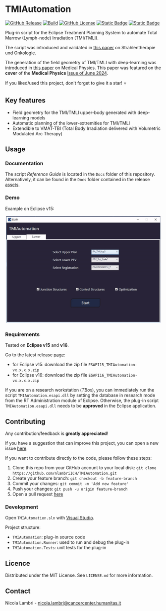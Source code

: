 # TMIAutomation

[![GitHub Release](https://img.shields.io/github/v/release/nlambriICH/TMIAutomation)](https://github.com/nlambriICH/TMIAutomation/releases/latest)
[![Build](https://github.com/nlambriICH/TMIAutomation/actions/workflows/build.yml/badge.svg)](https://github.com/nlambriICH/TMIAutomation/actions/workflows/build.yml)
[![GitHub License](https://img.shields.io/github/license/nlambriICH/TMIAutomation)](https://opensource.org/licenses/MIT)
[![Static Badge](https://img.shields.io/badge/DOI-s00066--022--02014--0-007269)](https://doi.org/10.1007/s00066-022-02014-0)
[![Static Badge](https://img.shields.io/badge/DOI-mp.17089-cc4e00)](https://aapm.onlinelibrary.wiley.com/doi/10.1002/mp.17089)

Plug-in script for the Eclipse Treatment Planning System to automate Total Marrow (Lymph-node) Irradiation (TMI/TMLI).

The script was introduced and validated in [this paper](https://doi.org/10.1007/s00066-022-02014-0) on Strahlentherapie und Onkologie.

The generation of the field geometry of TMI/TMLI with deep-learning was introduced in [this paper](https://aapm.onlinelibrary.wiley.com/doi/10.1002/mp.17089) on Medical Physics.
This paper was featured on the **cover** of the **Medical Physics** [Issue of June 2024](https://doi.org/10.1002/mp.15744).

If you liked/used this project, don't forget to give it a star! :star:

## Key features

* Field geometry for the TMI/TMLI upper-body generated with deep-learning models
* Automatic planning of the lower-extremities for TMI/TMLI
* Extendible to VMAT-TBI (Total Body Irradiation delivered with Volumetric Modulated Arc Therapy)

## Usage

### Documentation

The script _Reference Guide_ is located in the `Docs` folder of this repository.
Alternatively, it can be found in the `Docs` folder contained in the release [assets](https://github.com/nlambriICH/TMIAutomation/releases).

### Demo

Example on Eclipse v15:

![demo-ESAPI15](demo/demo_short_ESAPI15.gif)

### Requirements

Tested on **Eclipse v15** and **v16**.

Go to the latest release [page](https://github.com/nlambriICH/TMIAutomation/releases/latest):

* for Eclipse v15: download the zip file `ESAPI15_TMIAutomation-vx.x.x.x.zip`
* for Eclipse v16: download the zip file `ESAPI16_TMIAutomation-vx.x.x.x.zip`

If you are on a research workstation (_TBox_), you can immediately run the script `TMIAutomation.esapi.dll`
by setting the database in research mode from the RT Administration module of Eclipse.
Otherwise, the plug-in script `TMIAutomation.esapi.dll` needs to be **approved** in the Eclipse application.

## Contributing

Any contribution/feedback is **greatly appreciated**!

If you have a suggestion that can improve this project, you can open a new issue [here](https://github.com/nlambriICH/TMIAutomation/issues).

If you want to contribute directly to the code, please follow these steps:

1. Clone this repo from your GitHub account to your local disk: `git clone https://github.com/nlambriICH/TMIAutomation.git`
2. Create your feature branch: `git checkout -b feature-branch`
3. Commit your changes: `git commit -m 'Add new feature'`
4. Push your changes: `git push -u origin feature-branch`
5. Open a pull request [here](https://github.com/nlambriICH/TMIAutomation/pulls)

### Development

Open `TMIAutomation.sln` with [Visual Studio](https://visualstudio.microsoft.com/).

Project structure:

* `TMIAutomation`: plug-in source code
* `TMIAutomation.Runner`: used to run and debug the plug-in
* `TMIAutomation.Tests`: unit tests for the plug-in

## Licence

Distributed under the MIT License. See `LICENSE.md` for more information.

## Contact

Nicola Lambri - nicola.lambri@cancercenter.humanitas.it
